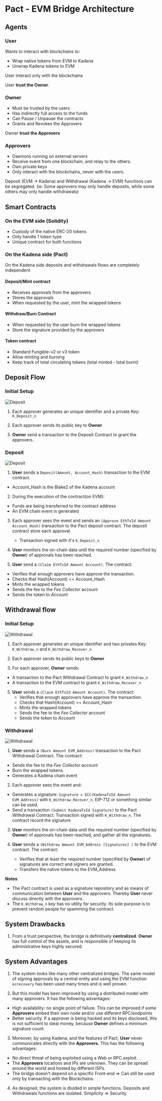 # Pact - EVM Bridge Architecture

## Agents

### User
Wants to interact with blockchains to:
* Wrap native tokens from EVM to Kadena
* Unwrap Kadena tokens to EVM

User interact only with the blockchains

User **trust the Owner**.


### Owner
* Must be trusted by the users
* Has indirectly full access to the funds
* Can Pause / Unpause the contracts
* Grants and Revokes the Approvers

Owner **trust the Approvers**

### Approvers
* Daemons running on external servers
* Receive event from one blockchain, and relay to the others.
* Own private keys
* Only interact with the blockchains, never with the users.

Deposit (EVM -> Kadena) and Withdrawal (Kadena -> EVM) functions can be segregated. (ie: Some approvers may only handle deposits, while some others may only handle withdrawals)


## Smart Contracts

### On the EVM side (Solidity)
* Custody of the native ERC-20 tokens
* Only handle 1 token type
* Unique contract for both functions



### On the Kadena side (Pact)

On the Kadena side deposits and withdrawals flows are completely independent


#### Deposit/Mint contract
* Receives approvals from the approvers
* Stores the approvals
* When requested by the user, mint the wrapped tokens

#### Withdraw/Burn Contract
* When requested by the user burn the wrapped tokens
* Store the signature provided by the approvers

#### Token contract
* Standard Fungible-v2 or v3 token
* Allow minting and burning
* Keep track of total circulating tokens (total minted - total burnt)


## Deposit Flow

### Initial Setup

![Deposit](img/bridge_deposit_setup.png)

1. Each approver generates an unique identifier and a private Key: `K_Deposit_n`

2. Each approver sends its public key to **Owner**

3. **Owner** send a transaction to the Deposit Contract to grant the approvers.


### Deposit

![Deposit](img/bridge_deposit.png)


1. **User** sends a `Deposit(Amount, Account_Hash)` transaction to the EVM contract.
 * Account_Hash is the Blake2 of the Kadena account


2. During the execution of the contract(on EVM):
  * Funds are being transferred to the contract address
  * An EVM chain event is generated


3. Each approver sees the event and sends an `(Approve EthTxId Amount Account_Hash)` transaction to the Pact deposit contract. The deposit contract store each approval.
   * Transaction signed with it's `K_Deposit_n`


4. **User** monitors the on-chain data until the required number (specified by **Owner**) of approvals has been reached.


5. **User** send a `(Claim EthTxId Amount Account)`. The contract:
  * Verifies that enough approvers have approve the transaction.
  * Checks that Hash(Account) == Account_Hash
  * Mints the wrapped tokens
  * Sends the fee to the *Fee Collector* account
  * Sends the token to *Account*

## Withdrawal flow

### Initial Setup

![Withdrawal](img/bridge_withdraw_setup.png)

1. Each approver generates an unique identifier and two privates Key: `K_Withdraw_n` and `K_Withdraw_Recover_n`


2. Each approver sends its public keys to **Owner**


3. For each approver, **Owner** sends:
  * A transaction to the Pact Withdrawal Contract to grant `K_Withdraw_n`
  * A transaction to the EVM contract to grant `K_Withdraw_Recover_n`


5. **User** sends a `(Claim EthTxId Amount Account)`. The contract:
    * Verifies that enough approvers have approve the transaction.
    * Checks that Hash(Account) == Account_Hash
    * Mints the wrapped tokens
    * Sends the fee to the *Fee Collector* account
    * Sends the token to *Account*




### Withdrawal

![Withdrawal](img/bridge_withdraw.png)

1. **User** sends a `(Burn Amount EVM_Address)` transaction to the Pact Withdrawal Contract. The contract:
  * Sends the fee to the *Fee Collector* account
  * Burn the wrapped tokens.
  * Generates a Kadena chain event


2. Each approver sees the event and:
  * Generates a signature: `Signature = ECC(KadenaTxId Amount EVM_Address)` with `K_Withdraw_Recover_n`. EIP-712 or something similar can be used.
  * Send a transaction `(Submit KadenaTxId Signature)` to the Pact Withdrawal Contract. Transaction signed with `K_Withdraw_n`. The contract record the signature


3. **User** monitors the on-chain data until the required number (specified by **Owner**) of approvals has been reached, and gather all the signatures.


4. **User** sends a `(Withdraw Amount EVM_Address [Signatures] )` to the EVM contract. The contract:
   * Verifies that at least the required number (specified by **Owner**) of signatures are correct and signers are granted.
   * Transfers the native tokens to the EVM_Address

**Notes**:

* The Pact contract is used as a signature repository and as means of communication between **User** and the approvers. Thereby **User** never discuss directly with the approvers.
* The `K_Withdraw_n` key has no utility for security. Its sole purpose is to prevent random people for spamming the contract.


## System Drawbacks

1. From a trust perspective, the bridge is definitively **centralized**. **Owner** has full control of the assets, and is responsible of keeping its administrative keys highly secured.

## System Advantages

1. The system looks like many other centralized bridges. The same model of signing approvals by a central entity and using the EVM function `ecrecovery` has been used many times and is well proven.


2. But this model has been improved by using a distributed model with many approvers. It has the following advantages:
 * High availability: no single point of failure. This can be improved if some **Approvers** embed their own node and/or use different RPC/endpoints
 * Better security. If a approver is being hacked and its keys disclosed, this is not sufficient to steal money, because **Owner** defines a minimum signature count.


 3. Moreover, by using Kadena, and the features of Pact, **User** never communicates directly with the **Approvers**. This has the following advantages:
   * No direct threat of being exploited using a Web or RPC exploit.
   * The **Approvers** locations and IPs are unknown. They can be spread around the world and hosted by different ISPs.
   * The bridge doesn't depend on a specific Front-end => Can still be used only by transacting with the Blockchains.


4. As designed, the system is divided in simple functions. Deposits and Withdrawals functions are isolated. Simplicity => Security   

